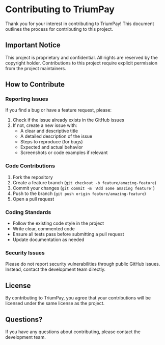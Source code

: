 # Contributing to TriumPay

Thank you for your interest in contributing to TriumPay! This document outlines the process for contributing to this project.

## Important Notice

This project is proprietary and confidential. All rights are reserved by the copyright holder. Contributions to this project require explicit permission from the project maintainers.

## How to Contribute

### Reporting Issues

If you find a bug or have a feature request, please:

1. Check if the issue already exists in the GitHub issues
2. If not, create a new issue with:
   - A clear and descriptive title
   - A detailed description of the issue
   - Steps to reproduce (for bugs)
   - Expected and actual behavior
   - Screenshots or code examples if relevant

### Code Contributions

1. Fork the repository
2. Create a feature branch (`git checkout -b feature/amazing-feature`)
3. Commit your changes (`git commit -m 'Add some amazing feature'`)
4. Push to the branch (`git push origin feature/amazing-feature`)
5. Open a pull request

### Coding Standards

- Follow the existing code style in the project
- Write clear, commented code
- Ensure all tests pass before submitting a pull request
- Update documentation as needed

### Security Issues

Please do not report security vulnerabilities through public GitHub issues. Instead, contact the development team directly.

## License

By contributing to TriumPay, you agree that your contributions will be licensed under the same license as the project.

## Questions?

If you have any questions about contributing, please contact the development team.